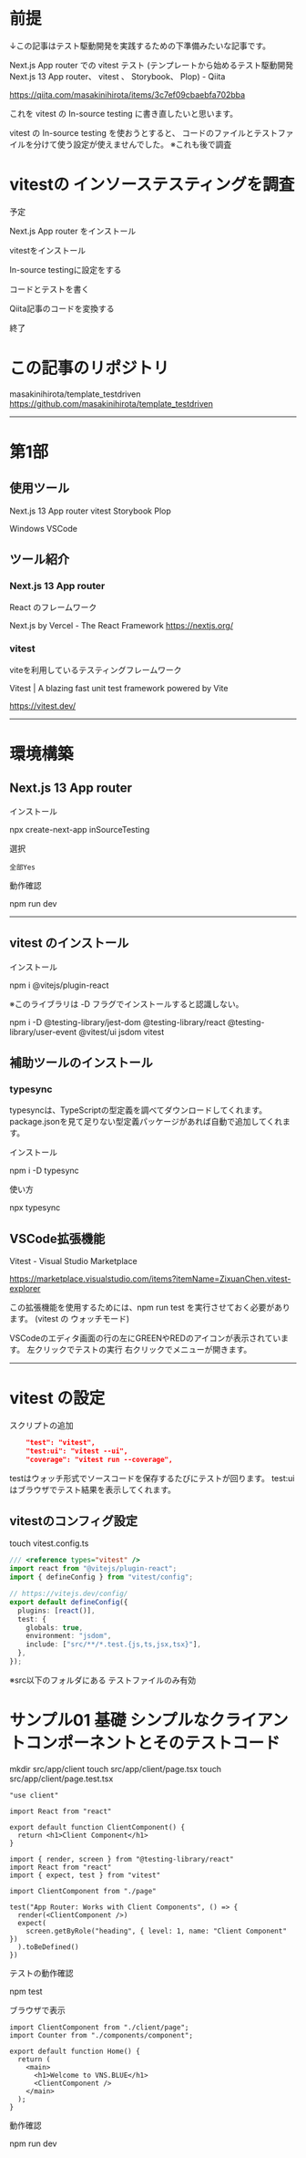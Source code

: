 <!--
title:   Next.js 13 App router vitest の In-source testing
tags:    AppRouter,Next.js,Vitest,sourceInCode
id:      56d56563a9d429e824f7
private: true
-->

# 前提

↓この記事はテスト駆動開発を実践するための下準備みたいな記事です。

Next.js App router での vitest テスト (テンプレートから始めるテスト駆動開発 Next.js 13 App router、 vitest 、 Storybook、 Plop) - Qiita

https://qiita.com/masakinihirota/items/3c7ef09cbaebfa702bba

これを vitest の In-source testing に書き直したいと思います。

vitest の In-source testing を使おうとすると、
コードのファイルとテストファイルを分けて使う設定が使えませんでした。
※これも後で調査



# vitestの インソーステスティングを調査

予定

Next.js App router をインストール

vitestをインストール

In-source testingに設定をする


コードとテストを書く

Qiita記事のコードを変換する

終了



# この記事のリポジトリ

masakinihirota/template_testdriven
https://github.com/masakinihirota/template_testdriven



----------------------------------------

# 第1部

## 使用ツール

Next.js 13 App router
vitest
Storybook
Plop

Windows
VSCode



## ツール紹介

### Next.js 13 App router

React のフレームワーク

Next.js by Vercel - The React Framework
https://nextjs.org/



### vitest

viteを利用しているテスティングフレームワーク

Vitest | A blazing fast unit test framework powered by Vite

https://vitest.dev/



----------------------------------------

# 環境構築

## Next.js 13 App router

インストール

npx create-next-app inSourceTesting

選択

	全部Yes



動作確認

npm run dev



----------------------------------------

## vitest のインストール

インストール

npm i @vitejs/plugin-react

※このライブラリは -D フラグでインストールすると認識しない。

npm i -D @testing-library/jest-dom @testing-library/react @testing-library/user-event @vitest/ui jsdom vitest



## 補助ツールのインストール

### typesync

typesyncは、TypeScriptの型定義を調べてダウンロードしてくれます。
package.jsonを見て足りない型定義パッケージがあれば自動で追加してくれます。

インストール

npm i -D typesync

使い方

npx typesync



## VSCode拡張機能

Vitest - Visual Studio Marketplace

https://marketplace.visualstudio.com/items?itemName=ZixuanChen.vitest-explorer

この拡張機能を使用するためには、npm run test を実行させておく必要があります。
(vitest の ウォッチモード)

VSCodeのエディタ画面の行の左にGREENやREDのアイコンが表示されています。
左クリックでテストの実行
右クリックでメニューが開きます。



----------------------------------------

# vitest の設定

スクリプトの追加

```package.json
    "test": "vitest",
    "test:ui": "vitest --ui",
    "coverage": "vitest run --coverage",

```
testはウォッチ形式でソースコードを保存するたびにテストが回ります。
test:uiはブラウザでテスト結果を表示してくれます。





## vitestのコンフィグ設定

touch vitest.config.ts

```vitest.config.ts
/// <reference types="vitest" />
import react from "@vitejs/plugin-react";
import { defineConfig } from "vitest/config";

// https://vitejs.dev/config/
export default defineConfig({
  plugins: [react()],
  test: {
    globals: true,
    environment: "jsdom",
    include: ["src/**/*.test.{js,ts,jsx,tsx}"],
  },
});

```

※src以下のフォルダにある テストファイルのみ有効




# サンプル01 基礎 シンプルなクライアントコンポーネントとそのテストコード

mkdir src/app/client
touch src/app/client/page.tsx
touch src/app/client/page.test.tsx


```src/app/client/page.tsx
"use client"

import React from "react"

export default function ClientComponent() {
  return <h1>Client Component</h1>
}

```



```src/app/client/page.test.tsx
import { render, screen } from "@testing-library/react"
import React from "react"
import { expect, test } from "vitest"

import ClientComponent from "./page"

test("App Router: Works with Client Components", () => {
  render(<ClientComponent />)
  expect(
    screen.getByRole("heading", { level: 1, name: "Client Component" })
  ).toBeDefined()
})

```

テストの動作確認

npm test



ブラウザで表示

```src/app\page.tsx
import ClientComponent from "./client/page";
import Counter from "./components/component";

export default function Home() {
  return (
    <main>
      <h1>Welcome to VNS.BLUE</h1>
      <ClientComponent />
    </main>
  );
}

```

動作確認

npm run dev




























